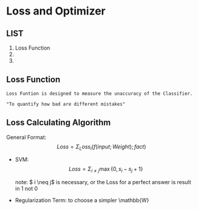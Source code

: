 # Loss and Optimizer

## LIST

1. Loss Function
2. 
3. 


## Loss Function

    Loss Funtion is designed to measure the unaccuracy of the Classifier.

    "To quantify how bad are different mistakes"

## Loss Calculating Algorithm

General Format:$$Loss = \Sigma_ Loss_{i}(f(input;Weight);fact)$$

- SVM: 
  $$Loss = \Sigma_{i \neq j} \max\{0, s_i - s_j + 1\}$$

  note: $ i \neq j$ is necessary, or the Loss for a perfect answer is result in 1 not 0

- Regularization Term: to choose a simpler \mathbb{W}



